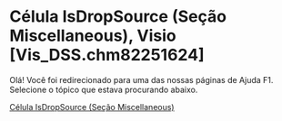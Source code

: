 
# Célula IsDropSource (Seção Miscellaneous), Visio [Vis_DSS.chm82251624]

Olá! Você foi redirecionado para uma das nossas páginas de Ajuda F1. Selecione o tópico que estava procurando abaixo.

[Célula IsDropSource (Seção Miscellaneous)](http://msdn.microsoft.com/library/3b20e6ef-f1ac-5bb0-5ac3-4df3ae5e9bf9%28Office.15%29.aspx)
